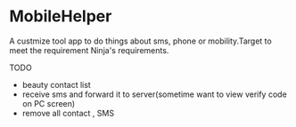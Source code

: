 MobileHelper
============
A custmize tool app to do things about sms, phone or mobility.Target to meet the requirement Ninja's requirements.

TODO

- beauty contact list
- receive sms and forward it to server(sometime want to view verify code on PC screen)
- remove all contact , SMS